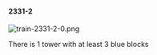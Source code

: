 #### 2331-2
![train-2331-2-0.png](https://github.com/lil-lab/nlvr/raw/master/nlvr/train/images/15/train-2331-2-0.png "train-2331-2-0.png")

There is 1 tower with at least 3 blue blocks